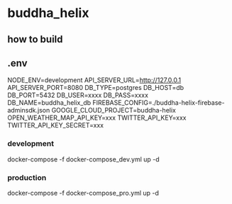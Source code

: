# buddha_helix

## how to build

## .env
NODE_ENV=development
API_SERVER_URL=http://127.0.0.1
API_SERVER_PORT=8080
DB_TYPE=postgres
DB_HOST=db
DB_PORT=5432
DB_USER=xxxx
DB_PASS=xxxx
DB_NAME=buddha_helix_db
FIREBASE_CONFIG=./buddha-helix-firebase-adminsdk.json
GOOGLE_CLOUD_PROJECT=buddha-helix
OPEN_WEATHER_MAP_API_KEY=xxx
TWITTER_API_KEY=xxx
TWITTER_API_KEY_SECRET=xxx
### development

docker-compose -f docker-compose_dev.yml up -d

### production

docker-compose -f docker-compose_pro.yml up -d
